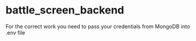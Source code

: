 # battle_screen_backend

For the correct work you need to pass your credentials from MongoDB into .env file
